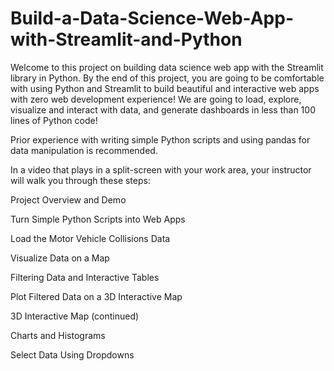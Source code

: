 # Build-a-Data-Science-Web-App-with-Streamlit-and-Python

Welcome to this  project on building   data science web app with the Streamlit library in Python. By the end of this project, you are going to be comfortable with using Python and Streamlit to build beautiful and interactive web apps with zero web development experience! We are going to load, explore, visualize and interact with data, and generate dashboards in less than 100 lines of Python code!

Prior experience with writing simple Python scripts and using pandas for data manipulation is recommended.

In a video that plays in a split-screen with your work area, your instructor will walk you through these steps:

Project Overview and Demo

Turn Simple Python Scripts into Web Apps

Load the Motor Vehicle Collisions Data

Visualize Data on a Map

Filtering Data and Interactive Tables

Plot Filtered Data on a 3D Interactive Map

3D Interactive Map (continued)

Charts and Histograms

Select Data Using Dropdowns
